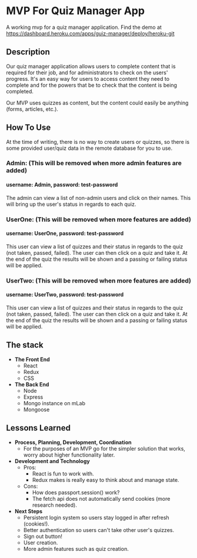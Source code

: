 # MVP For Quiz Manager App

A working mvp for a quiz manager application. Find the demo at https://dashboard.heroku.com/apps/guiz-manager/deploy/heroku-git

## Description
Our quiz manager application allows users to complete content that is required for their job, and for administrators to check on the users' progress.
It's an easy way for users to access content they need to complete and for the powers that be to check that the content is being completed.

Our MVP uses quizzes as content, but the content could easily be anything (forms, articles, etc.).

## How To Use
At the time of writing, there is no way to create users or quizzes, so there is some provided user/quiz data in the remote database for you to use.

### Admin: (This will be removed when more admin features are added)
#### username: Admin, password: test-password
The admin can view a list of non-admin users and click on their names. This will bring up the user's status in regards to each quiz.

### UserOne: (This will be removed when more features are added)
#### username: UserOne, password: test-password
This user can view a list of quizzes and their status in regards to the quiz (not taken, passed, failed). The user can then click on a quiz and take it.
At the end of the quiz the results will be shown and a passing or failing status will be applied.

### UserTwo: (This will be removed when more features are added)
#### username: UserTwo, password: test-password
This user can view a list of quizzes and their status in regards to the quiz (not taken, passed, failed). The user can then click on a quiz and take it.
At the end of the quiz the results will be shown and a passing or failing status will be applied.


## The stack

* **The Front End**
  * React
  * Redux
  * CSS
* **The Back End**
  * Node
  * Express
  * Mongo instance on mLab
  * Mongoose

## Lessons Learned

* **Process, Planning, Development, Coordination**
  * For the purposes of an MVP go for the simpler solution that works, worry about higher functionality later.
* **Development and Technology**
  * Pros:
    * React is fun to work with.
    * Redux makes is really easy to think about and manage state.
  * Cons:
    * How does passport.session() work?
    * The fetch api does not automatically send cookies (more research needed).
* **Next Steps**
  * Persistent login system so users stay logged in after refresh (cookies!).
  * Better authentication so users can't take other user's quizzes.
  * Sign out button!
  * User creation.
  * More admin features such as quiz creation.
